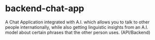 # backend-chat-app
A Chat Application integrated with A.I. which allows you to talk to other people internationally, while also getting linguistic insights from an A.I. model about certain phrases that the other person uses. (API/Backend)
